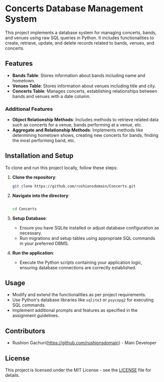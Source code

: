 Concerts Database Management System
===================================

This project implements a database system for managing concerts, bands, and venues using raw SQL queries in Python. It includes functionalities to create, retrieve, update, and delete records related to bands, venues, and concerts.

Features
--------

*   **Bands Table**: Stores information about bands including name and hometown.
*   **Venues Table**: Stores information about venues including title and city.
*   **Concerts Table**: Manages concerts, establishing relationships between bands and venues with a date column.

### Additional Features

*   **Object Relationship Methods**: Includes methods to retrieve related data such as concerts for a venue, bands performing at a venue, etc.
*   **Aggregate and Relationship Methods**: Implements methods like determining hometown shows, creating new concerts for bands, finding the most performing band, etc.

Installation and Setup
----------------------

To clone and run this project locally, follow these steps:

1.  **Clone the repository**:
    
    ```bash
    git clone https://github.com/rushionsdomain/Concerts.git
    ```
    
2.  **Navigate into the directory**:
    
    ```bash
    
    cd Concerts
    ```
    
3.  **Setup Database**:
    
    *   Ensure you have SQLite installed or adjust database configuration as necessary.
    *   Run migrations and setup tables using appropriate SQL commands in your preferred DBMS.
4.  **Run the application**:
    
    *   Execute the Python scripts containing your application logic, ensuring database connections are correctly established.

Usage
-----

*   Modify and extend the functionalities as per project requirements.
*   Use Python's database libraries like `sqlite3` or `psycopg2` for executing SQL commands.
*   Implement additional prompts and features as specified in the assignment guidelines.

Contributors
------------

*   Rushion Gachuri(https://github.com/rushionsdomain) - Main Developer

License
-------

This project is licensed under the MIT License - see the [LICENSE](LICENSE) file for details.


